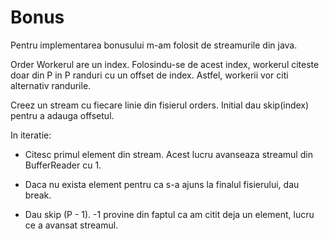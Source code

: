 # Bonus

Pentru implementarea bonusului m-am folosit de streamurile din java.

Order Workerul are un index. Folosindu-se de acest index, workerul citeste doar din P in P randuri cu un offset de index. Astfel, workerii vor citi alternativ randurile.

Creez un stream cu fiecare linie din fisierul orders. Initial dau skip(index) pentru a adauga offsetul.

In iteratie:

- Citesc primul element din stream. Acest lucru avanseaza streamul din BufferReader cu 1.

- Daca nu exista element pentru ca s-a ajuns la finalul fisierului, dau break.

- Dau skip (P - 1). -1 provine din faptul ca am citit deja un element, lucru ce a avansat streamul.